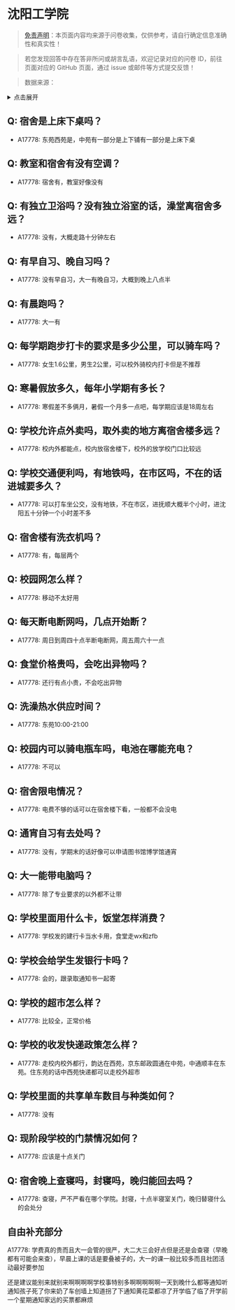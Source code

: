 # 沈阳工学院

> [免责声明](https://colleges.chat/#_3)：本页面内容均来源于问卷收集，仅供参考，请自行确定信息准确性和真实性！

> 若您发现回答中存在答非所问或胡言乱语，欢迎记录对应的问卷 ID，前往页面对应的 GitHub 页面，通过 issue 或邮件等方式提交反馈！

> 数据来源：

<details><summary>点击展开</summary>
<ul>
<li>A17778: 1176614446@qq.com (2023 年 06 月)</li>
</ul>
</details>

## Q: 宿舍是上床下桌吗？

- A17778: 东苑西苑是，中苑有一部分是上下铺有一部分是上床下桌

## Q: 教室和宿舍有没有空调？

- A17778: 宿舍有，教室好像没有

## Q: 有独立卫浴吗？没有独立浴室的话，澡堂离宿舍多远？

- A17778: 没有，大概走路十分钟左右

## Q: 有早自习、晚自习吗？

- A17778: 没有早自习，大一有晚自习，大概到晚上八点半

## Q: 有晨跑吗？

- A17778: 大一有

## Q: 每学期跑步打卡的要求是多少公里，可以骑车吗？

- A17778: 女生1.6公里，男生2公里，可以校外骑校内打卡但是不推荐

## Q: 寒暑假放多久，每年小学期有多长？

- A17778: 寒假差不多俩月，暑假一个月多一点吧，每学期应该是18周左右

## Q: 学校允许点外卖吗，取外卖的地方离宿舍楼多远？

- A17778: 校内外都能点，校内放宿舍楼下，校外的放学校门口比较远

## Q: 学校交通便利吗，有地铁吗，在市区吗，不在的话进城要多久？

- A17778: 可以打车坐公交，没有地铁，不在市区，进抚顺大概半个小时，进沈阳五十分钟一个小时差不多

## Q: 宿舍楼有洗衣机吗？

- A17778: 有，每层两个

## Q: 校园网怎么样？

- A17778: 移动不太好用

## Q: 每天断电断网吗，几点开始断？

- A17778: 周日到周四十点半断电断网，周五周六十一点

## Q: 食堂价格贵吗，会吃出异物吗？

- A17778: 还行有点小贵，不会吃出异物

## Q: 洗澡热水供应时间？

- A17778: 东苑10:00-21:00

## Q: 校园内可以骑电瓶车吗，电池在哪能充电？

- A17778: 不可以

## Q: 宿舍限电情况？

- A17778: 电费不够的话可以在宿舍楼下看，一般都不会没电

## Q: 通宵自习有去处吗？

- A17778: 没有，学期末的话好像可以申请图书馆博学馆通宵

## Q: 大一能带电脑吗？

- A17778: 除了专业要求的以外都不让带

## Q: 学校里面用什么卡，饭堂怎样消费？

- A17778: 学校发的建行卡当水卡用，食堂走wx和zfb

## Q: 学校会给学生发银行卡吗？

- A17778: 会的，跟录取通知书一起寄

## Q: 学校的超市怎么样？

- A17778: 比较全，正常价格

## Q: 学校的收发快递政策怎么样？

- A17778: 走校内校外都行，韵达在西苑，京东邮政圆通在中苑，中通顺丰在东苑。住东苑的话中西苑快递都可以走校外超市

## Q: 学校里面的共享单车数目与种类如何？

- A17778: 没有

## Q: 现阶段学校的门禁情况如何？

- A17778: 应该是十点关门

## Q: 宿舍晚上查寝吗，封寝吗，晚归能回去吗？

- A17778: 查寝，严不严看在哪个学院。封寝，十点半寝室关门，晚归替寝什么的会处分

## 自由补充部分

A17778: 学费真的贵而且大一会管的很严，大二大三会好点但是还是会查寝（早晚都有可能会来查），早晨上课的话是要叠被子的，大一的课一般比较多而且社团活动最好要参加

还是建议能别来就别来啊啊啊啊学校事特别多啊啊啊啊啊一天到晚什么都等通知听通知孩子死了你来奶了车创墙上知道拐了下通知黄花菜都凉了开学临了临了开学前一个星期通知家远的买票都麻烦